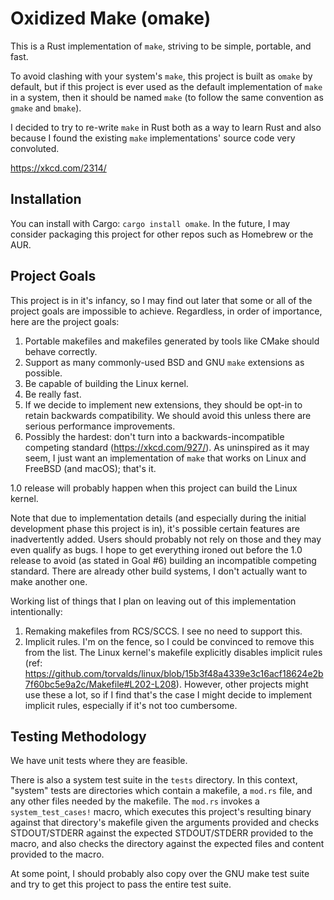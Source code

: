 # Oxidized Make (omake)

This is a Rust implementation of `make`, striving to be simple, portable, and fast.

To avoid clashing with your system's `make`, this project is built as `omake` by default, but if
this project is ever used as the default implementation of `make` in a system, then it should be
named `make` (to follow the same convention as `gmake` and `bmake`).

I decided to try to re-write `make` in Rust both as a way to learn Rust and also because I found the
existing `make` implementations' source code very convoluted.

https://xkcd.com/2314/

## Installation

You can install with Cargo: `cargo install omake`. In the future, I may consider packaging this
project for other repos such as Homebrew or the AUR.

## Project Goals

This project is in it's infancy, so I may find out later that some or all of the project goals are
impossible to achieve. Regardless, in order of importance, here are the project goals:

1. Portable makefiles and makefiles generated by tools like CMake should behave correctly.
2. Support as many commonly-used BSD and GNU `make` extensions as possible.
3. Be capable of building the Linux kernel.
4. Be really fast.
5. If we decide to implement new extensions, they should be opt-in to retain backwards
   compatibility. We should avoid this unless there are serious performance improvements.
6. Possibly the hardest: don't turn into a backwards-incompatible competing standard
   (https://xkcd.com/927/). As uninspired as it may seem, I just want an implementation of `make`
   that works on Linux and FreeBSD (and macOS); that's it.

1.0 release will probably happen when this project can build the Linux kernel.

Note that due to implementation details (and especially during the initial development phase this
project is in), it's possible certain features are inadvertently added. Users should probably not
rely on those and they may even qualify as bugs. I hope to get everything ironed out before the 1.0
release to avoid (as stated in Goal #6) building an incompatible competing standard. There are
already other build systems, I don't actually want to make another one.

Working list of things that I plan on leaving out of this implementation intentionally:
1. Remaking makefiles from RCS/SCCS. I see no need to support this.
2. Implicit rules. I'm on the fence, so I could be convinced to remove this from the list. The Linux
   kernel's makefile explicitly disables implicit rules (ref:
   https://github.com/torvalds/linux/blob/15b3f48a4339e3c16acf18624e2b7f60bc5e9a2c/Makefile#L202-L208).
   However, other projects might use these a lot, so if I find that's the case I might decide to
   implement implicit rules, especially if it's not too cumbersome.

## Testing Methodology

We have unit tests where they are feasible.

There is also a system test suite in the `tests` directory. In this context, "system" tests are
directories which contain a makefile, a `mod.rs` file, and any other files needed by the makefile.
The `mod.rs` invokes a `system_test_cases!` macro, which executes this project's resulting binary
against that directory's makefile given the arguments provided and checks STDOUT/STDERR against the
expected STDOUT/STDERR provided to the macro, and also checks the directory against the expected
files and content provided to the macro.

At some point, I should probably also copy over the GNU make test suite and try to get this project
to pass the entire test suite.